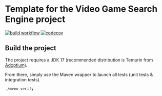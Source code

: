 # Template for the Video Game Search Engine project

[![build workflow](https://github.com/MinaroShikuchi/video_game_search_engine/actions/workflows/build.yml/badge.svg)](https://github.com/MinaroShikuchi/video_game_search_engine/actions)
[![codecov](https://codecov.io/gh/MinaroShikuchi/video_game_search_engine/branch/main/graph/badge.svg)](https://codecov.io/gh/MinaroShikuchi/video_game_search_engine)

## Build the project

The project requires a JDK 17 (recommended distribution is Temurin from [Adoptium](https://adoptium.net/)).

From there, simply use the Maven wrapper to launch all tests (unit tests & integration tests).

`./mvnw verify`
